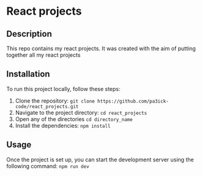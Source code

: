 # React projects

## Description
This repo contains my react projects. It was created with the aim of putting together all my react projects
## Installation
To run this project locally, follow these steps:
1. Clone the repository: `git clone https://github.com/pa3ick-code/react_projects.git`
2. Navigate to the project directory: `cd react_projects`
3. Open any of the directories `cd directory_name`
4. Install the dependencies: `npm install`

## Usage
Once the project is set up, you can start the development server using the following command: `npm run dev`
